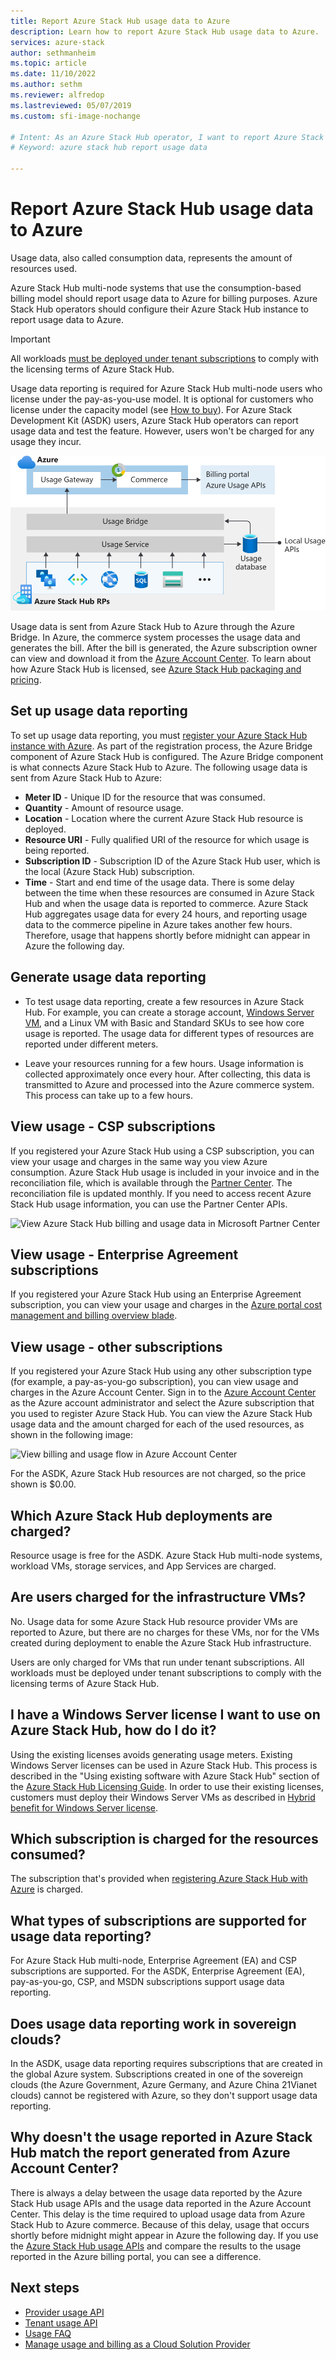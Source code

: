 ```yaml
---
title: Report Azure Stack Hub usage data to Azure
description: Learn how to report Azure Stack Hub usage data to Azure.
services: azure-stack
author: sethmanheim
ms.topic: article
ms.date: 11/10/2022
ms.author: sethm
ms.reviewer: alfredop
ms.lastreviewed: 05/07/2019
ms.custom: sfi-image-nochange

# Intent: As an Azure Stack Hub operator, I want to report Azure Stack Hub usage data to Azure.
# Keyword: azure stack hub report usage data

---
```



# Report Azure Stack Hub usage data to Azure

Usage data, also called consumption data, represents the amount of resources used.

Azure Stack Hub multi-node systems that use the consumption-based billing model should report usage data to Azure for billing purposes. Azure Stack Hub operators should configure their Azure Stack Hub instance to report usage data to Azure.

> [!IMPORTANT]
> All workloads [must be deployed under tenant subscriptions](#are-users-charged-for-the-infrastructure-vms) to comply with the licensing terms of Azure Stack Hub.

Usage data reporting is required for Azure Stack Hub multi-node users who license under the pay-as-you-use model. It is optional for customers who license under the capacity model (see [How to buy](https://azure.microsoft.com/overview/azure-stack/how-to-buy/)). For Azure Stack Development Kit (ASDK) users, Azure Stack Hub operators can report usage data and test the feature. However, users won't be charged for any usage they incur.

![billing flow for usage data in Azure Stack Hub](media/azure-stack-usage-reporting/billing-flow.svg)

Usage data is sent from Azure Stack Hub to Azure through the Azure Bridge. In Azure, the commerce system processes the usage data and generates the bill. After the bill is generated, the Azure subscription owner can view and download it from the [Azure Account Center](https://account.windowsazure.com/subscriptions). To learn about how Azure Stack Hub is licensed, see [Azure Stack Hub packaging and pricing](https://go.microsoft.com/fwlink/?LinkId=842847).

## Set up usage data reporting

To set up usage data reporting, you must [register your Azure Stack Hub instance with Azure](azure-stack-registration.md). As part of the registration process, the Azure Bridge component of Azure Stack Hub is configured. The Azure Bridge component is what connects Azure Stack Hub to Azure. The following usage data is sent from Azure Stack Hub to Azure:

- **Meter ID** - Unique ID for the resource that was consumed.
- **Quantity** - Amount of resource usage.
- **Location** - Location where the current Azure Stack Hub resource is deployed.
- **Resource URI** - Fully qualified URI of the resource for which usage is being reported.
- **Subscription ID** - Subscription ID of the Azure Stack Hub user, which is the local (Azure Stack Hub) subscription.
- **Time** - Start and end time of the usage data. There is some delay between the time when these resources are consumed in Azure Stack Hub and when the usage data is reported to commerce. Azure Stack Hub aggregates usage data for every 24 hours, and reporting usage data to the commerce pipeline in Azure takes another few hours. Therefore, usage that happens shortly before midnight can appear in Azure the following day.

## Generate usage data reporting

- To test usage data reporting, create a few resources in Azure Stack Hub. For example, you can create a storage account, [Windows Server VM](../user/azure-stack-create-vm-template.md), and a Linux VM with Basic and Standard SKUs to see how core usage is reported. The usage data for different types of resources are reported under different meters.

- Leave your resources running for a few hours. Usage information is collected approximately once every hour. After collecting, this data is transmitted to Azure and processed into the Azure commerce system. This process can take up to a few hours.

## View usage - CSP subscriptions

If you registered your Azure Stack Hub using a CSP subscription, you can view your usage and charges in the same way you view Azure consumption. Azure Stack Hub usage is included in your invoice and in the reconciliation file, which is available through the [Partner Center](https://partnercenter.microsoft.com/partner/home). The reconciliation file is updated monthly. If you need to access recent Azure Stack Hub usage information, you can use the Partner Center APIs.

![View Azure Stack Hub billing and usage data in Microsoft Partner Center](media/azure-stack-usage-reporting/partner-center.png)

## View usage - Enterprise Agreement subscriptions

If you registered your Azure Stack Hub using an Enterprise Agreement subscription, you can view your usage and charges in the [Azure portal cost management and billing overview blade](https://portal.azure.com/#blade/Microsoft_Azure_Billing/BillingMenuBlade/Overview).

## View usage - other subscriptions

If you registered your Azure Stack Hub using any other subscription type (for example, a pay-as-you-go subscription), you can view usage and charges in the Azure Account Center. Sign in to the [Azure Account Center](https://account.windowsazure.com/subscriptions) as the Azure account administrator and select the Azure subscription that you used to register Azure Stack Hub. You can view the Azure Stack Hub usage data and the amount charged for each of the used resources, as shown in the following image:

![View billing and usage flow in Azure Account Center](media/azure-stack-usage-reporting/pricing-details.png)

For the ASDK, Azure Stack Hub resources are not charged, so the price shown is $0.00.

## Which Azure Stack Hub deployments are charged?

Resource usage is free for the ASDK. Azure Stack Hub multi-node systems, workload VMs, storage services, and App Services are charged.

## Are users charged for the infrastructure VMs?

No. Usage data for some Azure Stack Hub resource provider VMs are reported to Azure, but there are no charges for these VMs, nor for the VMs created during deployment to enable the Azure Stack Hub infrastructure.  

Users are only charged for VMs that run under tenant subscriptions. All workloads must be deployed under tenant subscriptions to comply with the licensing terms of Azure Stack Hub.

## I have a Windows Server license I want to use on Azure Stack Hub, how do I do it?

Using the existing licenses avoids generating usage meters. Existing Windows Server licenses can be used in Azure Stack Hub. This process is described in the "Using existing software with Azure Stack Hub" section of the [Azure Stack Hub Licensing Guide](https://go.microsoft.com/fwlink/?LinkId=851536). In order to use their existing licenses, customers must deploy their Windows Server VMs as described in [Hybrid benefit for Windows Server license](/azure/virtual-machines/windows/hybrid-use-benefit-licensing).

## Which subscription is charged for the resources consumed?

The subscription that's provided when [registering Azure Stack Hub with Azure](azure-stack-registration.md) is charged.

## What types of subscriptions are supported for usage data reporting?

For Azure Stack Hub multi-node, Enterprise Agreement (EA) and CSP subscriptions are supported. For the ASDK, Enterprise Agreement (EA), pay-as-you-go, CSP, and MSDN subscriptions support usage data reporting.

## Does usage data reporting work in sovereign clouds?

In the ASDK, usage data reporting requires subscriptions that are created in the global Azure system. Subscriptions created in one of the sovereign clouds (the Azure Government, Azure Germany, and Azure China 21Vianet clouds) cannot be registered with Azure, so they don't support usage data reporting.

## Why doesn't the usage reported in Azure Stack Hub match the report generated from Azure Account Center?

There is always a delay between the usage data reported by the Azure Stack Hub usage APIs and the usage data reported in the Azure Account Center. This delay is the time required to upload usage data from Azure Stack Hub to Azure commerce. Because of this delay, usage that occurs shortly before midnight might appear in Azure the following day. If you use the [Azure Stack Hub usage APIs](azure-stack-provider-resource-api.md) and compare the results to the usage reported in the Azure billing portal, you can see a difference.

## Next steps

- [Provider usage API](azure-stack-provider-resource-api.md)  
- [Tenant usage API](azure-stack-tenant-resource-usage-api.md)
- [Usage FAQ](azure-stack-usage-related-faq.yml)
- [Manage usage and billing as a Cloud Solution Provider](azure-stack-add-manage-billing-as-a-csp.md)
